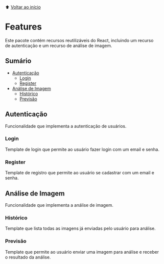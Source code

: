 ⬆️ [Voltar ao início](../../README.md)

# Features

Este pacote contém recursos reutilizáveis do React, incluindo um recurso de autenticação e um recurso de análise de imagem.

## Sumário

- [Autenticação](#autenticação)
  - [Login](#login)
  - [Register](#register)
- [Análise de Imagem](#análise-de-imagem)
  - [Histórico](#histórico)
  - [Previsão](#previsão)

## Autenticação

Funcionalidade que implementa a autenticação de usuários.

### Login

Template de login que permite ao usuário fazer login com um email e senha.

### Register

Template de registro que permite ao usuário se cadastrar com um email e senha.

## Análise de Imagem

Funcionalidade que implementa a análise de imagem.

### Histórico

Template que lista todas as imagens já enviadas pelo usuário para análise.

### Previsão

Template que permite ao usuário enviar uma imagem para análise e receber o resultado da análise.

